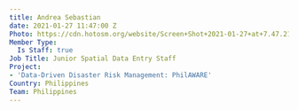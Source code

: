 ```yaml
---
title: Andrea Sebastian
date: 2021-01-27 11:47:00 Z
Photo: https://cdn.hotosm.org/website/Screen+Shot+2021-01-27+at+7.47.21+PM.png
Member Type:
  Is Staff: true
Job Title: Junior Spatial Data Entry Staff
Project:
- 'Data-Driven Disaster Risk Management: PhilAWARE'
Country: Philippines
Team: Philippines
---
```


